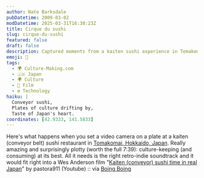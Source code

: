 ```yaml
---
author: Nate Barksdale
pubDatetime: 2009-03-02
modDatetime: 2025-03-31T16:30:23Z
title: Cirque du sushi
slug: cirque-du-sushi
featured: false
draft: false
description: Captured moments from a kaiten sushi experience in Tomakomai, emphasizing culture and enjoyment.
emoji: 🍣
tags:
  - 🌍 Culture-Making.com
  - 🇯🇵 Japan
  - 🌍 Culture
  - 🎥 Film
  - ⚙️ Technology
haiku: |
  Conveyor sushi,  
  Plates of culture drifting by,  
  Taste of Japan's heart.
coordinates: [42.9333, 141.5833]
---
```


Here's what happens when you set a video camera on a plate at a kaiten (conveyor belt) sushi restaurant in [Tomakomai, Hokkaido, Japan](http://maps.google.com/maps?f=q&source=s_q&hl=en&geocode=&q=Tomakomai,+Hokkaido). Really amazing and surprisingly plotty (worth the full 7:39): culture-keeping (and consuming) at its best. All it needs is the right retro-indie soundtrack and it would fit right into a Wes Anderson film
"[Kaiten (conveyor) sushi time in real Japan](http://www.youtube.com/watch?v=491A3Xecwxs&eurl=http://www.boingboing.net/2009/03/01/sending-your-video-c.html&feature=player_embedded)" by pastora911 (Youtube) :: via [Boing Boing](http://web.archive.org/web/20241011002531/https://boingboing.net/2009/03/01/sending-your-video-c.html)

